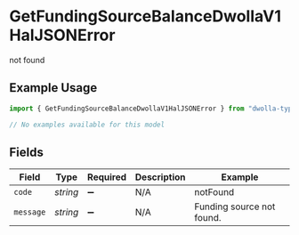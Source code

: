 # GetFundingSourceBalanceDwollaV1HalJSONError

not found

## Example Usage

```typescript
import { GetFundingSourceBalanceDwollaV1HalJSONError } from "dwolla-typescript/models/errors";

// No examples available for this model
```

## Fields

| Field                     | Type                      | Required                  | Description               | Example                   |
| ------------------------- | ------------------------- | ------------------------- | ------------------------- | ------------------------- |
| `code`                    | *string*                  | :heavy_minus_sign:        | N/A                       | notFound                  |
| `message`                 | *string*                  | :heavy_minus_sign:        | N/A                       | Funding source not found. |